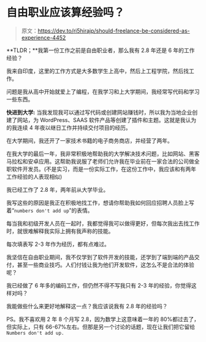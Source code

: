 # 自由职业应该算经验吗？

> 原文：<https://dev.to/ri5hirajp/should-freelance-be-considered-as-experience-4452>

**TLDR；**我第一份工作之前是自由职业者，那么我有 2.8 年还是 6 年的工作经验？

我来自印度，这里的工作方式是大多数学生上高中，然后上工程学院，然后找工作。

问题是我从高中开始就爱上了编程，在我学习和上大学期间，我经常写代码和学习一些东西。

**快进到大学:**
当我发现我可以通过写代码或创建网站赚钱时，所以我为当地企业创建了网站，为 WordPress、SAAS 软件产品等创建了插件和主题。这就是我认为的我连续 4 年夜以继日工作并持续交付项目的经历。

在大学期间，我还开了一家技术书籍的电子商务商店，并经营了两年。

在我大学的最后一年，我非常积极地帮助我的大学解决技术问题，比如网站、黑客马拉松和安卓应用。这帮助我说服了老师们允许我在毕业前在一家合法的公司做全职软件开发员。(不是实习，而是一份实际工作，在这份工作中，我应该和有两年工作经验的人表现相似)

我已经工作了 2.8 年，两年前从大学毕业。

我写这些的原因是我正在积极地找工作，想请你帮助我如何回应招聘人员脸上写着“`numbers don't add up`”的表情。

每当我和初级开发人员在一起时，我都觉得我可以做得更好，但每次我出去找工作时，就很难解释我实际上拥有我声称的技能。

每次填表写 2-3 年作为经历，都有点难过。

我坚信在自由职业期间，我不仅学到了软件开发的技能，还学到了端到端的产品交付，甚至一些商业技巧。人们付钱让我为他们开发软件，这怎么不是合法的体验呢？

我已经做了 6 年多的编码工作，但仍然不得不写我只有 2-3 年的经验，你觉得这样对吗？

我能做些什么来更好地解释这一点？我应该说我有 2.8 年的经验吗？

PS。我不喜欢用 2 年 8 个月写 2.8，因为数学上这意味着一年的 80%都过去了，但实际上，只有 66-67%左右。但那是另一个讨论的话题，现在让我们把它留给`Numbers don't add up.`